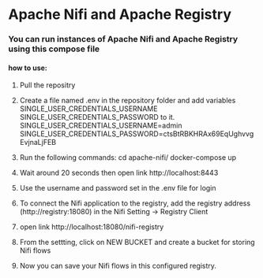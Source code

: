 # Apache Nifi and Apache Registry
### You can run instances of Apache Nifi and Apache Registry using this compose file
#### how to use:
 1. Pull the repositry  
 2. Create a file named .env in the repository folder and add variables SINGLE_USER_CREDENTIALS_USERNAME  SINGLE_USER_CREDENTIALS_PASSWORD to it.
        SINGLE_USER_CREDENTIALS_USERNAME=admin
        SINGLE_USER_CREDENTIALS_PASSWORD=ctsBtRBKHRAx69EqUghvvgEvjnaLjFEB

 3. Run the following commands:
        cd apache-nifi/
        docker-compose up
 4. Wait around 20 seconds then open link http://localhost:8443
 5. Use the username and password set in the .env file for login
 6. To connect the Nifi application  to the registry, add the registry address (http://registry:18080) in the Nifi Setting → Registry Client
 7. open link http://localhost:18080/nifi-registry
 8. From the settting, click on NEW BUCKET and create a bucket for storing Nifi flows
 9. Now you can save your Nifi flows in this configured registry.

